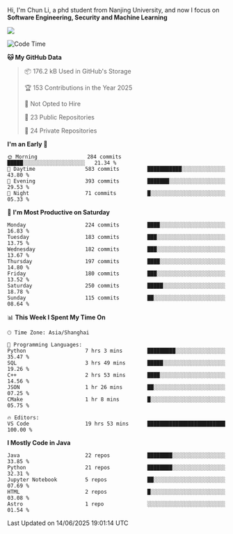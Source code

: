 Hi, I'm Chun Li, a phd student from Nanjing University, and now I focus on **Software Engineering, Security and Machine Learning**

<!--![GitHub Snake Light](https://github.com/pppppkun/pppppkun/blob/output/github-snake.svg#gh-light-mode-only)-->
<!--![GitHub Snake dark](https://github.com/pppppkun/pppppkun/blob/output/github-snake-dark.svg#gh-dark-mode-only)-->

![](https://komarev.com/ghpvc/?username=pppppkun)
<!--START_SECTION:waka-->
![Code Time](http://img.shields.io/badge/Code%20Time-2%2C167%20hrs%2052%20mins-blue)

**🐱 My GitHub Data** 

> 📦 176.2 kB Used in GitHub's Storage 
 > 
> 🏆 153 Contributions in the Year 2025
 > 
> 🚫 Not Opted to Hire
 > 
> 📜 23 Public Repositories 
 > 
> 🔑 24 Private Repositories 
 > 
**I'm an Early 🐤** 

```text
🌞 Morning                284 commits         █████░░░░░░░░░░░░░░░░░░░░   21.34 % 
🌆 Daytime                583 commits         ███████████░░░░░░░░░░░░░░   43.80 % 
🌃 Evening                393 commits         ███████░░░░░░░░░░░░░░░░░░   29.53 % 
🌙 Night                  71 commits          █░░░░░░░░░░░░░░░░░░░░░░░░   05.33 % 
```
📅 **I'm Most Productive on Saturday** 

```text
Monday                   224 commits         ████░░░░░░░░░░░░░░░░░░░░░   16.83 % 
Tuesday                  183 commits         ███░░░░░░░░░░░░░░░░░░░░░░   13.75 % 
Wednesday                182 commits         ███░░░░░░░░░░░░░░░░░░░░░░   13.67 % 
Thursday                 197 commits         ████░░░░░░░░░░░░░░░░░░░░░   14.80 % 
Friday                   180 commits         ███░░░░░░░░░░░░░░░░░░░░░░   13.52 % 
Saturday                 250 commits         █████░░░░░░░░░░░░░░░░░░░░   18.78 % 
Sunday                   115 commits         ██░░░░░░░░░░░░░░░░░░░░░░░   08.64 % 
```


📊 **This Week I Spent My Time On** 

```text
🕑︎ Time Zone: Asia/Shanghai

💬 Programming Languages: 
Python                   7 hrs 3 mins        █████████░░░░░░░░░░░░░░░░   35.47 % 
SQL                      3 hrs 49 mins       █████░░░░░░░░░░░░░░░░░░░░   19.26 % 
C++                      2 hrs 53 mins       ████░░░░░░░░░░░░░░░░░░░░░   14.56 % 
JSON                     1 hr 26 mins        ██░░░░░░░░░░░░░░░░░░░░░░░   07.25 % 
CMake                    1 hr 8 mins         █░░░░░░░░░░░░░░░░░░░░░░░░   05.75 % 

🔥 Editors: 
VS Code                  19 hrs 53 mins      █████████████████████████   100.00 % 
```

**I Mostly Code in Java** 

```text
Java                     22 repos            ████████░░░░░░░░░░░░░░░░░   33.85 % 
Python                   21 repos            ████████░░░░░░░░░░░░░░░░░   32.31 % 
Jupyter Notebook         5 repos             ██░░░░░░░░░░░░░░░░░░░░░░░   07.69 % 
HTML                     2 repos             █░░░░░░░░░░░░░░░░░░░░░░░░   03.08 % 
Astro                    1 repo              ░░░░░░░░░░░░░░░░░░░░░░░░░   01.54 % 
```




 Last Updated on 14/06/2025 19:01:14 UTC
<!--END_SECTION:waka-->
